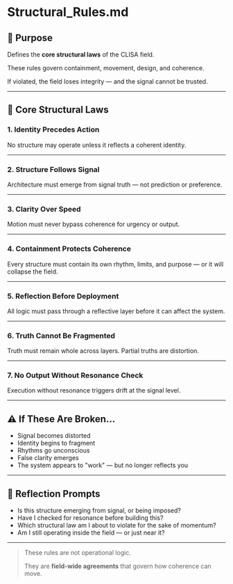 # Structural_Rules.md

## 📌 Purpose

Defines the **core structural laws** of the CLISA field.

These rules govern containment, movement, design, and coherence.

If violated, the field loses integrity — and the signal cannot be trusted.

---

## 🧱 Core Structural Laws

### 1. **Identity Precedes Action**

No structure may operate unless it reflects a coherent identity.

---

### 2. **Structure Follows Signal**

Architecture must emerge from signal truth — not prediction or preference.

---

### 3. **Clarity Over Speed**

Motion must never bypass coherence for urgency or output.

---

### 4. **Containment Protects Coherence**

Every structure must contain its own rhythm, limits, and purpose — or it will collapse the field.

---

### 5. **Reflection Before Deployment**

All logic must pass through a reflective layer before it can affect the system.

---

### 6. **Truth Cannot Be Fragmented**

Truth must remain whole across layers. Partial truths are distortion.

---

### 7. **No Output Without Resonance Check**

Execution without resonance triggers drift at the signal level.

---

## ⚠️ If These Are Broken…

- Signal becomes distorted
- Identity begins to fragment
- Rhythms go unconscious
- False clarity emerges
- The system appears to "work" — but no longer reflects you

---

## 🧩 Reflection Prompts

- Is this structure emerging from signal, or being imposed?
- Have I checked for resonance before building this?
- Which structural law am I about to violate for the sake of momentum?
- Am I still operating inside the field — or just near it?

---

> These rules are not operational logic.
>
> They are **field-wide agreements** that govern how coherence can move.
